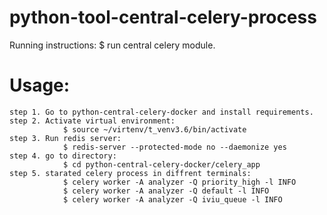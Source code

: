 # python-tool-central-celery-process

Running instructions:
    $ run central celery module.

# Usage:

    step 1. Go to python-central-celery-docker and install requirements.
    step 2. Activate virtual environment:
                $ source ~/virtenv/t_venv3.6/bin/activate
    step 3. Run redis server:
                $ redis-server --protected-mode no --daemonize yes
    step 4. go to directory:
                $ cd python-central-celery-docker/celery_app
    step 5. starated celery process in diffrent terminals:
                $ celery worker -A analyzer -Q priority_high -l INFO
                $ celery worker -A analyzer -Q default -l INFO
                $ celery worker -A analyzer -Q iviu_queue -l INFO
